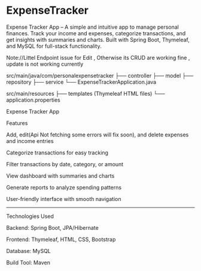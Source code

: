 # ExpenseTracker
Expense Tracker App – A simple and intuitive app to manage personal finances. Track your income and expenses, categorize transactions, and get insights with summaries and charts. Built with Spring Boot, Thymeleaf, and MySQL for full-stack functionality.

Note://Littel Endpoint issue for Edit , Otherwise its CRUD are working fine , update is not working currently


src/main/java/com/personalexpensetracker
├── controller
├── model
├── repository
├── service
└── ExpenseTrackerApplication.java

src/main/resources
├── templates  (Thymeleaf HTML files)
└── application.properties

Expense Tracker App


Features

Add, edit(Api Not fetching some errors will fix soon), and delete expenses and income entries

Categorize transactions for easy tracking

Filter transactions by date, category, or amount

View dashboard with summaries and charts

Generate reports to analyze spending patterns

User-friendly interface with smooth navigation

---------------------------------------------------
Technologies Used

Backend: Spring Boot, JPA/Hibernate

Frontend: Thymeleaf, HTML, CSS, Bootstrap

Database: MySQL

Build Tool: Maven
